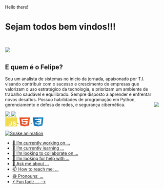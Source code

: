Hello there!
<h1>Sejam todos bem vindos!!!<h1/>
<div>
   <img align="center" src="https://user-images.githubusercontent.com/129134581/228111100-3663098c-d03b-4f5a-b72f-f22e830b0405.png"/>
</div>
   <h2>E quem é o Felipe?</h2>
<p> Sou um analista de sistemas no inicio da jornada, apaixonado por T.I. visando contribuir com o sucesso e crescimento de empresas que valorizam o uso estratégico da tecnologia, e priorizam um ambiente de trabalho saudável e equilibrado. Sempre disposto a aprender e enfrentar novos desafios. Possuo habilidades de programação em Python, gerenciamento e defesa de redes, e segurança cibernética.</> <img align="right" src="https://user-images.githubusercontent.com/129134581/228112851-3c17e07d-7c60-4de8-9464-4d8b48315092.gif"/>
</div>
<div>
   <a href="https://github.com/devemdobro">
   <img height="180em" src="https://github-readme-stats.vercel.app/api?username=devfepinheiro&show_icons=true&theme=tokyonight&include_all_commits=true&count_private=true"/>
   <img height="180em" src="https://github-readme-stats.vercel.app/api/top-langs/?username=devfepinheiro&layout=compact&langs_count=6&theme=tokyonight"/>
</div>

<div style="display: inline_block">
  <img align="center" alt="Js" height="30" width="40" src="https://raw.githubusercontent.com/devicons/devicon/master/icons/javascript/javascript-plain.svg">
  <img align="center" alt="HTML" height="30" width="40" src="https://raw.githubusercontent.com/devicons/devicon/master/icons/html5/html5-original.svg">
  <img align="center" alt="CSS" height="30" width="40" src="https://raw.githubusercontent.com/devicons/devicon/master/icons/css3/css3-original.svg">
</div>
 
  ![Snake animation](https://github.com/devemdobro/devemdobro/blob/output/github-contribution-grid-snake.svg)
  
- 🔭 I’m currently working on ...
- 🌱 I’m currently learning ...
- 👯 I’m looking to collaborate on ...
- 🤔 I’m looking for help with ...
- 💬 Ask me about ...
- 📫 How to reach me: ...
- 😄 Pronouns: ...
- ⚡ Fun fact: ...
-->
